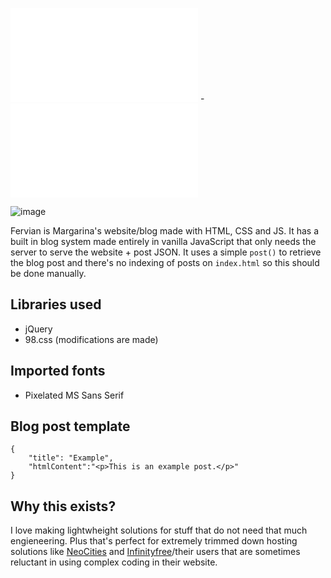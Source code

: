 ![English](README.md) - ![Português](README-pt_BR.md)

![image](https://github.com/user-attachments/assets/71d020cf-f822-4f82-ba68-44ed53f6f1e6)

Fervian is Margarina's website/blog made with HTML, CSS and JS. It has a built in blog system made entirely in vanilla JavaScript that only needs the server to serve the website + post JSON. It uses a simple ``post()`` to retrieve the blog post and there's no indexing of posts on ``index.html`` so this should be done manually.

## Libraries used
 - jQuery
 - 98.css (modifications are made)

## Imported fonts
 - Pixelated MS Sans Serif

## Blog post template
```
{  
    "title": "Example",
    "htmlContent":"<p>This is an example post.</p>"
}
```

## Why this exists?
I love making lightwheight solutions for stuff that do not need that much engieneering. Plus that's perfect for extremely trimmed down hosting solutions like [NeoCities](https://neocities.org) and [Infinityfree](https://infinityfree.com)/their users that are sometimes reluctant in using complex coding in their website.

